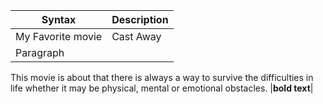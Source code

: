 | Syntax | Description |
| ----------- | ----------- |
| My Favorite movie | Cast Away |
| Paragraph
This movie is about that there is always a way to survive the difficulties in life whether it may be physical, mental or emotional obstacles.
|**bold text**|
